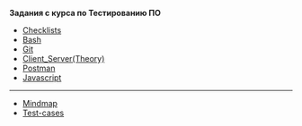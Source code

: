 
__Задания с курса по Тестированию ПО__

* [Checklists](https://github.com/Artemhx/Practice_testing/tree/main/Checklists)
* [Bash](https://github.com/Artemhx/Practice_testing/tree/main/Bash)
* [Git](https://github.com/Artemhx/Practice_testing/tree/main/Git)
* [Client_Server(Theory)](https://github.com/Artemhx/Practice_testing/tree/main/Client_Server(Theory))
* [Postman](https://github.com/Artemhx/Practice_testing/tree/main/Postman)
* [Javascript](https://github.com/Artemhx/Practice_testing/tree/main/javascript)

***

* [Mindmap](https://github.com/Artemhx/Practice_testing/tree/main/Mindmap)
* [Test-cases](https://github.com/Artemhx/Practice_testing/blob/main/Test-cases/Test-cases.pdf)